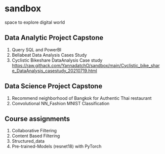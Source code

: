# sandbox
space to explore digital world 

## Data Analytic Project Capstone
1. Query SQL and PowerBI 
2. Bellabeat Data Analysis Cases Study
3. Cyclistic Bikeshare DataAnalysis Case study https://raw.githack.com/YannadatchO/sandbox/main/Cyclistic_bike_share_DataAnalysis_casestudy_20210719.html

## Data Science Project Capstone
1. Recommend neighborhood of Bangkok for Authentic Thai restaurant
2. Convolutional NN_Fashion MNIST Classification

## Course assignments
1. Collaborative Filtering
2. Content Based Filtering
3. Structured_data
4. Pre-trained-Models (resnet18) with PyTorch
